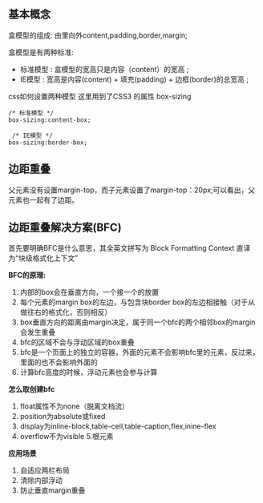 ## 基本概念
  
  盒模型的组成: 由里向外content,padding,border,margin;
  
  盒模型是有两种标准:
  - 标准模型 : 盒模型的宽高只是内容（content）的宽高 ;
  - IE模型 : 宽高是内容(content) + 填充(padding) + 边框(border)的总宽高 ;
  
  
  css如何设置两种模型
  这里用到了CSS3 的属性 box-sizing
  ```
  /* 标准模型 */
  box-sizing:content-box;

   /* IE模型 */
  box-sizing:border-box;
  ```
  
  ## 边距重叠

  父元素没有设置margin-top，而子元素设置了margin-top：20px;可以看出，父元素也一起有了边距。
  
  ## 边距重叠解决方案(BFC)
  
  首先要明确BFC是什么意思，其全英文拼写为 Block Formatting Context 直译为“块级格式化上下文”
  
  **BFC的原理:**
  1. 内部的box会在垂直方向，一个接一个的放置
  2. 每个元素的margin box的左边，与包含块border box的左边相接触（对于从做往右的格式化，否则相反）
  3. box垂直方向的距离由margin决定，属于同一个bfc的两个相邻box的margin会发生重叠
  4. bfc的区域不会与浮动区域的box重叠
  5. bfc是一个页面上的独立的容器，外面的元素不会影响bfc里的元素，反过来，里面的也不会影响外面的
  6. 计算bfc高度的时候，浮动元素也会参与计算
  
  **怎么取创建bfc**
  
  1. float属性不为none（脱离文档流）
  2. position为absolute或fixed
  3. display为inline-block,table-cell,table-caption,flex,inine-flex
  4. overflow不为visible
  5.根元素
  
  **应用场景**
  
  1. 自适应两栏布局
  2. 清除内部浮动 
  3. 防止垂直margin重叠
